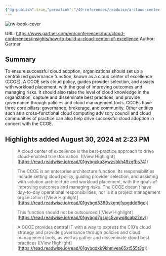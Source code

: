 ```yaml
---
{"dg-publish":true,"permalink":"/40-references/readwise/a-cloud-center-of-excellence-is-the-best-practice-approach-to-drive-cloud-enabled-transformation/","tags":["rw/articles"]}
---
```


![rw-book-cover](https://emtemp.gcom.cloud/ngw/eventassets/en/conferences/hub/cloud/images/how-to-build-a-cloud-center-of-excellence-tile.png)
  
URL: https://www.gartner.com/en/conferences/hub/cloud-conferences/insights/how-to-build-a-cloud-center-of-excellence
Author: Gartner

## Summary

To ensure successful cloud adoption, organizations should set up a centralized governance function, known as a cloud center of excellence (CCOE). A CCOE sets cloud policy, guides provider selection, and assists with workload placement, with the goal of improving outcomes and managing risks. It should also raise the level of cloud knowledge in the organization, capture and disseminate best practices, and provide governance through policies and cloud management tools. CCOEs have three core pillars: governance, brokerage, and community. Other entities such as a cross-functional cloud computing advisory council and cloud communities of practice can also help drive successful cloud adoption in concert with the CCOE.

## Highlights added August 30, 2024 at 2:23 PM
>A cloud center of excellence is the best-practice approach to drive cloud-enabled transformation. ([View Highlight] (https://read.readwise.io/read/01gybgcka3ywzsbkh49zgfbs74))


>The CCOE is an enterprise architecture function. Its responsibilities include setting cloud policy, guiding provider selection, and assisting with solution architecture and workload placement, with the goals of improving outcomes and managing risks. The CCOE doesn’t have day-to-day operational responsibilities, nor is it a project management organization ([View Highlight] (https://read.readwise.io/read/01gybgd5369vkgmjfypgddd6gc))


>This function should not be outsourced ([View Highlight] (https://read.readwise.io/read/01gybgd7gspjc5vqwq8cqbz2nv))


>A CCOE provides central IT with a way to express the CIO’s cloud strategy and provide governance through policies and cloud management tools, as well as gather and disseminate cloud best practices ([View Highlight] (https://read.readwise.io/read/01gybgdxk9khmvea65xt555t3g))


